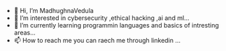 - 👋 Hi, I’m MadhughnaVedula
- 👀 I’m interested in cybersecurity ,ethical hacking ,ai and ml...
- 🌱 I’m currently learning programmin languages and basics of intresting areas...
- 📫 How to reach me you can raech me through linkedin ...

<!---
MadhuVedula/MadhuVedula is a ✨ special ✨ repository because its `README.md` (this file) appears on your GitHub profile.
You can click the Preview link to take a look at your changes.
--->
